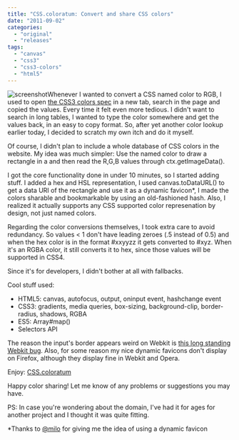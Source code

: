 ```yaml
---
title: "CSS.coloratum: Convert and share CSS colors"
date: "2011-09-02"
categories:
  - "original"
  - "releases"
tags:
  - "canvas"
  - "css3"
  - "css3-colors"
  - "html5"
---
```


![](images/shot1-300x200.png "screenshot")Whenever I wanted to convert a CSS named color to RGB, I used to open [the CSS3 colors spec](http://www.w3.org/TR/css3-color/) in a new tab, search in the page and copied the values. Every time it felt even more tedious. I didn't want to search in long tables, I wanted to type the color somewhere and get the values back, in an easy to copy format. So, after yet another color lookup earlier today, I decided to scratch my own itch and do it myself.

Of course, I didn't plan to include a whole database of CSS colors in the website. My idea was much simpler: Use the named color to draw a rectangle in a <canvas> and then read the R,G,B values through ctx.getImageData().

I got the core functionality done in under 10 minutes, so I started adding stuff. I added a hex and HSL representation, I used canvas.toDataURL() to get a data URI of the rectangle and use it as a dynamic favicon\*, I made the colors sharable and bookmarkable by using an old-fashioned hash. Also, I realized it actually supports any CSS supported color represenation by design, not just named colors.

Regarding the color conversions themselves, I took extra care to avoid redundancy. So values < 1 don't have leading zeroes (.5 instead of 0.5) and when the hex color is in the format #xxyyzz it gets converted to #xyz. When it's an RGBA color, it still converts it to hex, since those values will be supported in CSS4.

Since it's for developers, I didn't bother at all with fallbacks.

Cool stuff used:

- HTML5: canvas, autofocus, output, oninput event, hashchange event
- CSS3: gradients, media queries, box-sizing, background-clip, border-radius, shadows, RGBA
- ES5: Array#map()
- Selectors API

The reason the input's border appears weird on Webkit is [this long standing Webkit bug](https://bugs.webkit.org/show_bug.cgi?id=63952). Also, for some reason my nice dynamic favicons don't display on Firefox, although they display fine in Webkit and Opera.

Enjoy: [CSS.coloratum](http://css.coloratum.com)

Happy color sharing! Let me know of any problems or suggestions you may have.

PS: In case you're wondering about the domain, I've had it for ages for another project and I thought it was quite fitting.

\*Thanks to [@milo](http://twitter.com/milo) for giving me the idea of using a dynamic favicon
